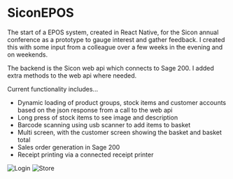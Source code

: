 # SiconEPOS

The start of a EPOS system, created in React Native, for the Sicon annual conference as a prototype to gauge interest and gather feedback.  I created this with some input from a colleague over a few weeks in the evening and on weekends.

The backend is the Sicon web api which connects to Sage 200.  I added extra methods to the web api where needed.

Current functionality includes...

* Dynamic loading of product groups, stock items and customer accounts based on the json response from a call to the web api
* Long press of stock items to see image and description
* Barcode scanning using usb scanner to add items to basket
* Multi screen, with the customer screen showing the basket and basket total
* Sales order generation in Sage 200
* Receipt printing via a connected receipt printer

![Login](Images/SiconEPOSLogin.png)
![Store](Images/SiconEPOS1.png)
